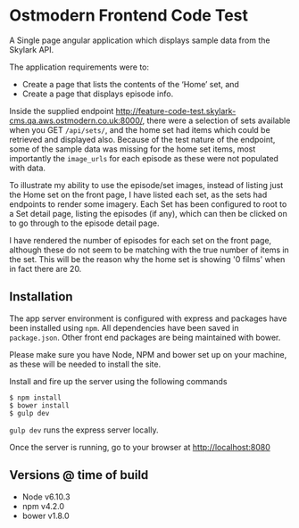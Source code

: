 # Ostmodern Frontend Code Test

A Single page angular application which displays sample data from the Skylark API. 

The application requirements were to:
 * Create a page that lists the contents of the ‘Home’ set, and
 * Create a page that displays episode info.

Inside the supplied endpoint <http://feature-code-test.skylark-cms.qa.aws.ostmodern.co.uk:8000/>, there were a selection of sets available when you GET `/api/sets/`, and the home set had items which could be retrieved and displayed also. Because of the test nature of the endpoint, some of the sample data was missing for the home set items, most importantly the `image_urls` for each episode as these were not populated with data.

To illustrate my ability to use the episode/set images, instead of listing just the Home set on the front page, I have listed each set, as the sets had endpoints to render some imagery. Each Set has been configured to root to a Set detail page, listing the episodes (if any), which can then be clicked on to go through to the episode detail page.

I have rendered the number of episodes for each set on the front page, although these do not seem to be matching with the true number of items in the set. This will be the reason why the home set is showing '0 films' when in fact there are 20.

## Installation

The app server environment is configured with express and packages have been installed using `npm`. All dependencies have been saved in `package.json`. Other front end packages are being maintained with bower.

Please make sure you have Node, NPM and bower set up on your machine, as these will be needed to install the site. 

Install and fire up the server using the following commands

``` 
$ npm install
$ bower install
$ gulp dev
```

`gulp dev` runs the express server locally.

Once the server is running, go to your browser at <http://localhost:8080>

## Versions @ time of build

* Node v6.10.3
* npm v4.2.0
* bower v1.8.0

